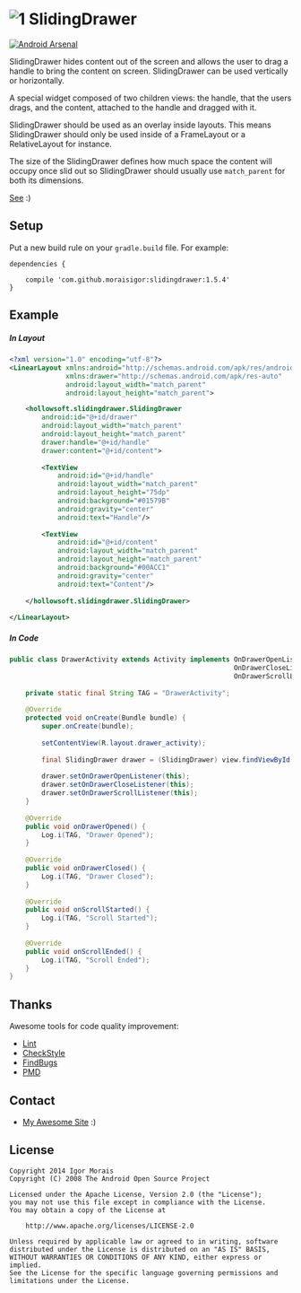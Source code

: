 ![1] SlidingDrawer
==================

[![Android Arsenal](https://img.shields.io/badge/Android%20Arsenal-SlidingDrawer-brightgreen.svg?style=flat)](https://android-arsenal.com/details/1/765)

SlidingDrawer hides content out of the screen and allows the user to drag a handle to bring the content on screen. SlidingDrawer can be used vertically or horizontally.

A special widget composed of two children views: the handle, that the users drags, and the content, attached to the handle and dragged with it.

SlidingDrawer should be used as an overlay inside layouts. This means SlidingDrawer should only be used inside of a FrameLayout or a RelativeLayout for instance.

The size of the SlidingDrawer defines how much space the content will occupy once slid out so SlidingDrawer should usually use `match_parent` for both its dimensions.

[See](http://developer.android.com/reference/android/widget/SlidingDrawer.html) :)


Setup
-----

Put a new build rule on your `gradle.build` file. For example:

```
dependencies {
    
    compile 'com.github.moraisigor:slidingdrawer:1.5.4'
}
```


Example
-------

##### In Layout

```xml
<?xml version="1.0" encoding="utf-8"?>
<LinearLayout xmlns:android="http://schemas.android.com/apk/res/android"
              xmlns:drawer="http://schemas.android.com/apk/res-auto"
              android:layout_width="match_parent"
              android:layout_height="match_parent">

    <hollowsoft.slidingdrawer.SlidingDrawer
        android:id="@+id/drawer"
        android:layout_width="match_parent"
        android:layout_height="match_parent"
        drawer:handle="@+id/handle"
        drawer:content="@+id/content">
        
        <TextView
            android:id="@+id/handle"
            android:layout_width="match_parent"
            android:layout_height="75dp"
            android:background="#01579B"
            android:gravity="center"
            android:text="Handle"/>
            
        <TextView
            android:id="@+id/content"
            android:layout_width="match_parent"
            android:layout_height="match_parent"
            android:background="#00ACC1"
            android:gravity="center"
            android:text="Content"/>
    
    </hollowsoft.slidingdrawer.SlidingDrawer>
    
</LinearLayout>
```

##### In Code

```java
public class DrawerActivity extends Activity implements OnDrawerOpenListener,
                                                        OnDrawerCloseListener,
                                                        OnDrawerScrollListener {
                                                
    private static final String TAG = "DrawerActivity";
    
    @Override
    protected void onCreate(Bundle bundle) {
        super.onCreate(bundle);
        
        setContentView(R.layout.drawer_activity);
        
        final SlidingDrawer drawer = (SlidingDrawer) view.findViewById(R.id.drawer);
        
        drawer.setOnDrawerOpenListener(this);
        drawer.setOnDrawerCloseListener(this);
        drawer.setOnDrawerScrollListener(this);
    }
    
    @Override
    public void onDrawerOpened() {
        Log.i(TAG, "Drawer Opened");
    }
    
    @Override
    public void onDrawerClosed() {
        Log.i(TAG, "Drawer Closed");
    }
    
    @Override
    public void onScrollStarted() {
        Log.i(TAG, "Scroll Started");
    }
    
    @Override
    public void onScrollEnded() {
        Log.i(TAG, "Scroll Ended");
    }
}
```


Thanks
------

Awesome tools for code quality improvement:

* [Lint](http://developer.android.com/tools/help/lint.html)
* [CheckStyle](http://checkstyle.sourceforge.net)
* [FindBugs](http://findbugs.sourceforge.net)
* [PMD](http://pmd.sourceforge.net)


Contact
-------

* [My Awesome Site](http://igormorais.com) :)


License
-------

```
Copyright 2014 Igor Morais
Copyright (C) 2008 The Android Open Source Project
    
Licensed under the Apache License, Version 2.0 (the "License");
you may not use this file except in compliance with the License.
You may obtain a copy of the License at

    http://www.apache.org/licenses/LICENSE-2.0
    
Unless required by applicable law or agreed to in writing, software
distributed under the License is distributed on an "AS IS" BASIS,
WITHOUT WARRANTIES OR CONDITIONS OF ANY KIND, either express or implied.
See the License for the specific language governing permissions and
limitations under the License.
```

[1]: https://raw.githubusercontent.com/MoraisIgor/SlidingDrawer/master/Asset/Icon.png

